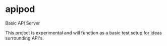 # apipod
Basic API Server

This project is experimental and will function as a basic test setup for ideas surrounding API's.